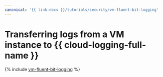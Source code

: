 ```yaml
---
canonical: '{{ link-docs }}/tutorials/security/vm-fluent-bit-logging'
---
```


# Transferring logs from a VM instance to {{ cloud-logging-full-name }}

{% include [vm-fluent-bit-logging](../../_tutorials/security/vm-fluent-bit-logging.md) %}
